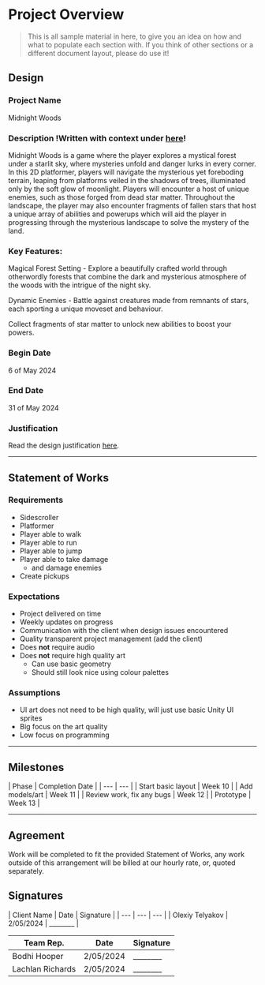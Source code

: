 # Project Overview
[//]: # (This section is an example structure for the proposal to your client.)

>This is all sample material in here, to give you an idea on how and what to populate each section with. If you think of other sections or a different document layout, please do use it!

## Design
[//]: # (How will you meet the client's brief, their expectations, and their requirements.)

### Project Name
Midnight Woods

### Description !Written with context under [here](project_justification.md)!
[//]: # (This is the elevator pitch, sell the idea)
Midnight Woods is a game where the player explores a mystical forest under a starlit sky, where mysteries unfold and danger lurks in
every corner. In this 2D platformer, players will navigate the mysterious yet foreboding terrain, leaping from platforms veiled in the shadows
of trees, illuminated only by the soft glow of moonlight. Players will encounter a host of unique enemies, such as those forged from dead star matter.
Throughout the landscape, the player may also encounter fragments of fallen stars that host a unique array of abilities and powerups
which will aid the player in progressing through the mysterious landscape to solve the mystery of the land.



### Key Features:

Magical Forest Setting - Explore a beautifully crafted world through otherwordly forests that combine the dark and mysterious
atmosphere of the woods with the intrigue of the night sky.

Dynamic Enemies - Battle against creatures made from remnants of stars, each sporting a unique moveset and behaviour.

Collect fragments of star matter to unlock new abilities to boost your powers.

### Begin Date
6 of May 2024

### End Date
31 of May 2024

### Justification
Read the design justification [here](project_justification.md).

---

## Statement of Works
[//]: # (This section is about managing expectations; list out all of the qualities that will be in the final product)

### Requirements
[//]: # (What are the requirements of the finished project?)
* Sidescroller
* Platformer
* Player able to walk
* Player able to run
* Player able to jump
* Player able to take damage
     * and damage enemies
* Create pickups

### Expectations
[//]: # (What are the client's expectations?)
* Project delivered on time
* Weekly updates on progress
* Communication with the client when design issues encountered
* Quality transparent project management (add the client)
* Does **not** require audio
* Does **not** require high quality art
    * Can use basic geometry
    * Should still look nice using colour palettes

### Assumptions
[//]: # (What are you assuming based on client responses)
* UI art does not need to be high quality, will just use basic Unity UI sprites
* Big focus on the art quality
* Low focus on programming

---

[//]: # (### Schedule of Rates)
[//]: # (This is where you would list your hourly rates and time estimations)

## Milestones
[//]: # (Breakdown of phases of development, with estimated delivery times)
[//]: # (In practice, if you were working on fixed price phases, you would also list expected payment after each phase.)
| Phase | Completion Date |
| --- | --- |
| Start basic layout | Week 10 |
| Add models/art | Week 11 |
| Review work, fix any bugs | Week 12 |
| Prototype | Week 13 |

---

## Agreement
[//]: # (List out the arrangement)
Work will be completed to fit the provided Statement of Works, any work outside of this arrangement will be billed at our hourly rate, or, quoted separately.

## Signatures
[//]: # (If dealing in person, agreements should be signed so that additional work can be billed)
| Client Name | Date | Signature |
| --- | --- | --- |
| Olexiy Telyakov | 2/05/2024 | ________ |

| Team Rep. | Date | Signature |
| --- | --- | --- |
| Bodhi Hooper | 2/05/2024 | ________ |
| Lachlan Richards | 2/05/2024 | ________ |
